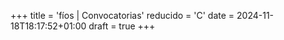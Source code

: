 +++
title = 'fíos | Convocatorias'
reducido = 'C'
date = 2024-11-18T18:17:52+01:00
draft = true
+++
